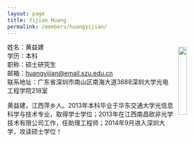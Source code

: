 ```yaml
---
layout: page
title: Yijian Huang
permalink: /members/huangyijian/
---
```


<a href="{{ site.baseurl }}/members/huangyijian/">
<img src="{{ site.baseurl }}/images/huangyijian-114x145.png" style="width: 20%; float: right; margin: 10px" />
</a>

姓名：黄益建<br/>
学历：本科<br/>
职称：硕士研究生<br/>
邮箱：huangyijian@email.szu.edu.cn<br/>
联系地址：广东省深圳市南山区南海大道3688深圳大学光电工程学院218室<br/>
 
黄益建，江西萍乡人。2013年本科毕业于华东交通大学光信息科学与技术专业，取得学士学位；2013年在江西南昌欧非光学技术有限公司工作，任助理工程师；2014年9月进入深圳大学，攻读硕士学位！
